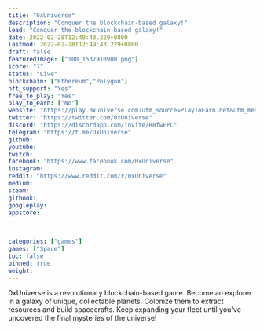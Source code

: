 ```yaml
---
title: "0xUniverse"
description: "Conquer the blockchain-based galaxy!"
lead: "Conquer the blockchain-based galaxy!"
date: 2022-02-28T12:49:43.229+0800
lastmod: 2022-02-28T12:49:43.229+0800
draft: false
featuredImage: ["100_1537910900.png"]
score: "7"
status: "Live"
blockchain: ["Ethereum","Polygon"]
nft_support: "Yes"
free_to_play: "Yes"
play_to_earn: ["No"]
website: "https://play.0xuniverse.com?utm_source=PlayToEarn.net&utm_medium=organic&utm_campaign=gamepage"
twitter: "https://twitter.com/0xUniverse"
discord: "https://discordapp.com/invite/R8fwEPC"
telegram: "https://t.me/OxUniverse"
github: 
youtube: 
twitch: 
facebook: "https://www.facebook.com/0xUniverse"
instagram: 
reddit: "https://www.reddit.com/r/0xUniverse"
medium: 
steam: 
gitbook: 
googleplay: 
appstore: 

  
    
categories: ["games"]
games: ["Space"]
toc: false
pinned: true
weight: 
---
```

0xUniverse is a revolutionary blockchain-based game. Become an explorer in a galaxy of unique, collectable planets. Colonize them to extract resources and build spacecrafts. Keep expanding your fleet until you've uncovered the final mysteries of the universe!